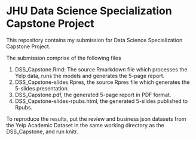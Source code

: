 # JHU Data Science Specialization Capstone Project

This repository contains my submission for Data Science Specialization Capstone Project.

The submission comprise of the following files
1. DSS_Capstone.Rmd:  The source Rmarkdown file which processes the Yelp data, runs the models and generates the 5-page report.
2. DSS_Capstone-slides.Rpres, the source Rpres file which generates the 5-slides presentation.
3. DSS_Capstone.pdf, the generated 5-page report in PDF format.
4. DSS_Capstone-slides-rpubs.html, the generated 5-slides published to Rpubs.

To reproduce the results, put the review and business json datasets from the 
Yelp Academic Dataset in the same working directory as the DSS_Capstone, and 
run knitr.
